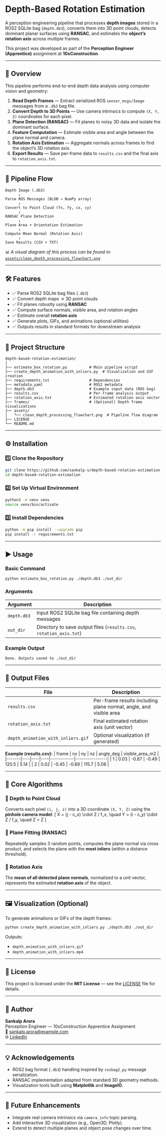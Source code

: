 # Depth-Based Rotation Estimation

A perception engineering pipeline that processes **depth images** stored in a ROS2 SQLite bag (`depth.db3`), converts them into 3D point clouds, detects dominant planar surfaces using **RANSAC**, and estimates the **object’s rotation axis** across multiple frames.

This project was developed as part of the **Perception Engineer (Apprentice)** assignment at **10xConstruction**.

---

## 🧠 Overview

This pipeline performs end-to-end depth data analysis using computer vision and geometry:

1. **Read Depth Frames** — Extract serialized ROS `sensor_msgs/Image` messages from a `.db3` bag file.
2. **Convert Depth to 3D Points** — Use camera intrinsics to compute `(X, Y, Z)` coordinates for each pixel.
3. **Plane Detection (RANSAC)** — Fit planes to noisy 3D data and isolate the dominant surface.
4. **Feature Computation** — Estimate visible area and angle between the plane normal and camera.
5. **Rotation Axis Estimation** — Aggregate normals across frames to find the object’s 3D rotation axis.
6. **Export Results** — Save per-frame data to `results.csv` and the final axis to `rotation_axis.txt`.

---

## 🧩 Pipeline Flow

```
Depth Image (.db3)
      ↓
Parse ROS Messages (BLOB → NumPy array)
      ↓
Convert to Point Cloud (fx, fy, cx, cy)
      ↓
RANSAC Plane Detection
      ↓
Plane Area + Orientation Estimation
      ↓
Compute Mean Normal (Rotation Axis)
      ↓
Save Results (CSV + TXT)
```

📊 _A visual diagram of this process can be found in:_  
[`assets/clean_depth_processing_flowchart.png`](./assets/clean_depth_processing_flowchart.png)

---

## 🛠️ Features

- ✅ Parse ROS2 SQLite bag files (`.db3`)
- ✅ Convert depth maps → 3D point clouds
- ✅ Fit planes robustly using **RANSAC**
- ✅ Compute surface normals, visible area, and rotation angles
- ✅ Estimate overall **rotation axis**
- ✅ Generate plots, GIFs, and animations (optional utilities)
- ✅ Outputs results in standard formats for downstream analysis

---

## 📂 Project Structure

```
depth-based-rotation-estimation/
│
├── estimate_box_rotation.py          # Main pipeline script
├── create_depth_animation_with_inliers.py  # Visualization and GIF creation
├── requirements.txt                  # Dependencies
├── metadata.yaml                     # ROS2 metadata
├── depth.db3                         # Example input data (ROS bag)
├── results.csv                       # Per-frame analysis output
├── rotation_axis.txt                 # Estimated rotation axis vector
├── frames/                           # (Optional) Depth frame visualizations
├── assets/
│   └── clean_depth_processing_flowchart.png  # Pipeline flow diagram
├── LICENSE
└── README.md
```

---

## ⚙️ Installation

### 1️⃣ Clone the Repository
```bash
git clone https://github.com/sankalp-s/depth-based-rotation-estimation.git
cd depth-based-rotation-estimation
```

### 2️⃣ Set Up Virtual Environment
```bash
python3 -m venv venv
source venv/bin/activate
```

### 3️⃣ Install Dependencies
```bash
python -m pip install --upgrade pip
pip install -r requirements.txt
```

---

## ▶️ Usage

### Basic Command
```bash
python estimate_box_rotation.py ./depth.db3 ./out_dir
```

### Arguments
| Argument | Description |
|-----------|--------------|
| `depth.db3` | Input ROS2 SQLite bag file containing depth messages |
| `out_dir` | Directory to save output files (`results.csv`, `rotation_axis.txt`) |

### Example Output
```
Done. Outputs saved to ./out_dir
```

---

## 📄 Output Files

| File | Description |
|------|--------------|
| `results.csv` | Per-frame results including plane normal, angle, and visible area |
| `rotation_axis.txt` | Final estimated rotation axis (unit vector) |
| `depth_animation_with_inliers.gif` | Optional visualization (if generated) |

**Example (results.csv):**
| frame | nx | ny | nz | angle_deg | visible_area_m2 |
|-------|----|----|----|------------|----------------|
| 1 | 0.03 | -0.87 | -0.49 | 120.5 | 5.14 |
| 2 | 0.02 | -0.45 | -0.89 | 115.7 | 5.08 |

---

## 🧮 Core Algorithms

### 🔹 Depth to Point Cloud
Converts each pixel `(i, j, z)` into a 3D coordinate `(X, Y, Z)` using the **pinhole camera model**:
\[
X = (j - c_x) \cdot Z / f_x, \quad
Y = (i - c_y) \cdot Z / f_y, \quad
Z = Z
\]

### 🔹 Plane Fitting (RANSAC)
Repeatedly samples 3 random points, computes the plane normal via cross product, and selects the plane with the **most inliers** (within a distance threshold).

### 🔹 Rotation Axis
The **mean of all detected plane normals**, normalized to a unit vector, represents the estimated **rotation axis** of the object.

---

## 🖼️ Visualization (Optional)

To generate animations or GIFs of the depth frames:
```bash
python create_depth_animation_with_inliers.py ./depth.db3 ./out_dir
```

Outputs:
- `depth_animation_with_inliers.gif`
- `depth_animation_with_inliers.mp4`

---

## 🧾 License

This project is licensed under the **MIT License** — see the [LICENSE](./LICENSE) file for details.

---

## 👤 Author

**Sankalp Arora**  
Perception Engineer — 10xConstruction Apprentice Assignment  
📧 sankalp.arora@example.com  
🌐 [LinkedIn](https://www.linkedin.com/in/sankalp-arora/)

---

## 💡 Acknowledgements

- ROS2 bag format (`.db3`) handling inspired by `rosbag2_py` message serialization.  
- RANSAC implementation adapted from standard 3D geometry methods.  
- Visualization tools built using **Matplotlib** and **ImageIO**.

---

## 🧠 Future Enhancements
- Integrate real camera intrinsics via `camera_info` topic parsing.  
- Add interactive 3D visualization (e.g., Open3D, Plotly).  
- Extend to detect multiple planes and object pose changes over time.
